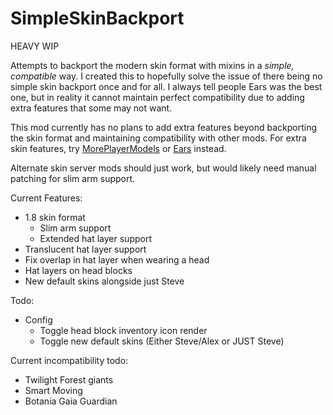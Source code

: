 # SimpleSkinBackport

HEAVY WIP

Attempts to backport the modern skin format with mixins in a *simple, compatible* way. I created this to hopefully solve the issue of there being no simple skin backport once and for all. I always tell people Ears was the best one, but in reality it cannot maintain perfect compatibility due to adding extra features that some may not want.

This mod currently has no plans to add extra features beyond backporting the skin format and maintaining compatibility with other mods. For extra skin features, try [MorePlayerModels](https://www.curseforge.com/minecraft/mc-mods/more-player-models) or [Ears](https://modrinth.com/mod/ears/versions) instead.

Alternate skin server mods should just work, but would likely need manual patching for slim arm support.

Current Features:
- 1.8 skin format
  - Slim arm support
  - Extended hat layer support
- Translucent hat layer support
- Fix overlap in hat layer when wearing a head
- Hat layers on head blocks
- New default skins alongside just Steve

Todo:
- Config
  - Toggle head block inventory icon render
  - Toggle new default skins (Either Steve/Alex or JUST Steve)

Current incompatibility todo:
- Twilight Forest giants
- Smart Moving
- Botania Gaia Guardian
